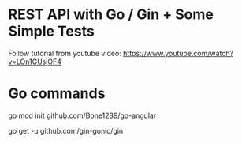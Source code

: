 # REST API with Go / Gin + Some Simple Tests

Follow tutorial from youtube video:
https://www.youtube.com/watch?v=LOn1GUsjOF4

# Go commands
go mod init github.com/Bone1289/go-angular

go get -u github.com/gin-gonic/gin